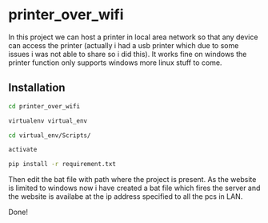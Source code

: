 # printer_over_wifi

In this project we can host a printer in local area network so that any device can access the printer (actually i had a usb printer which due to some issues i was not able to share so i did this). It works fine on windows the printer function only supports windows more linux stuff to come.




## Installation


```bash
cd printer_over_wifi
```
```bash
virtualenv virtual_env
```
```bash
cd virtual_env/Scripts/
```
```bash
activate
```
```bash
pip install -r requirement.txt
```

Then edit the bat file with path where the project is present.
As the website is limited to windows now i have created
a bat file which fires the server and the website is availabe at the ip address specified to all the pcs in LAN.

Done!
